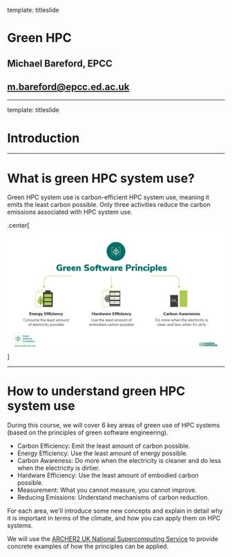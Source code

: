 template: titleslide

# Green HPC
## Michael Bareford, EPCC
## m.bareford@epcc.ed.ac.uk

---

template: titleslide
# Introduction

---
# What is green HPC system use?

Green HPC system use is carbon-efficient HPC system use, meaning it emits the least carbon possible.
Only three activities reduce the carbon emissions associated with HPC system use.

.center[![:scale_img 30%](green_software_principles.png)]


---
# How to understand green HPC system use

During this course, we will cover 6 key areas of green use of HPC systems
(based on the principles of green software engineering).

- Carbon Efficiency: Emit the least amount of carbon possible.
- Energy Efficiency: Use the least amount of energy possible.
- Carbon Awareness: Do more when the electricity is cleaner and do less when the electricity is dirtier.
- Hardware Efficiency: Use the least amount of embodied carbon possible.
- Measurement: What you cannot measure, you cannot improve.
- Reducing Emissions: Understand mechanisms of carbon reduction.

For each area, we'll introduce some new concepts and explain in detail why it is important in terms of the climate,
and how you can apply them on HPC systems.

We will use the [ARCHER2 UK National Supercomputing Service](www.archer2.ac.uk) to provide concrete examples of how
the principles can be applied.